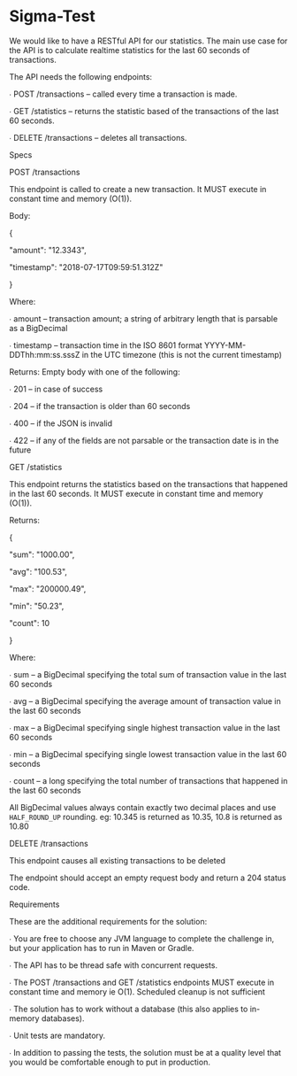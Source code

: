 # Sigma-Test

We would like to have a RESTful API for our statistics. The main use case for the API is to calculate realtime statistics for the last 60 seconds of transactions.

The API needs the following endpoints:

∙ POST /transactions – called every time a transaction is made.

∙ GET /statistics – returns the statistic based of the transactions of the last 60 seconds.

∙ DELETE /transactions – deletes all transactions.

 

Specs

POST /transactions

This endpoint is called to create a new transaction. It MUST execute in constant time and memory (O(1)).

Body:

{

  "amount": "12.3343",

  "timestamp": "2018-07-17T09:59:51.312Z"

}

Where:

∙ amount – transaction amount; a string of arbitrary length that is parsable as a BigDecimal

∙ timestamp – transaction time in the ISO 8601 format YYYY-MM-DDThh:mm:ss.sssZ in the UTC timezone (this is not the current timestamp)

 

Returns: Empty body with one of the following:

∙ 201 – in case of success

∙ 204 – if the transaction is older than 60 seconds

∙ 400 – if the JSON is invalid

∙ 422 – if any of the fields are not parsable or the transaction date is in the future

 

GET /statistics

This endpoint returns the statistics based on the transactions that happened in the last 60 seconds. It MUST execute in constant time and memory (O(1)).

Returns:

{

  "sum": "1000.00",

  "avg": "100.53",

  "max": "200000.49",

  "min": "50.23",

  "count": 10

}

 

Where:

∙ sum – a BigDecimal specifying the total sum of transaction value in the last 60 seconds

∙ avg – a BigDecimal specifying the average amount of transaction value in the last 60 seconds

∙ max – a BigDecimal specifying single highest transaction value in the last 60 seconds

∙ min – a BigDecimal specifying single lowest transaction value in the last 60 seconds

∙ count – a long specifying the total number of transactions that happened in the last 60 seconds

All BigDecimal values always contain exactly two decimal places and use `HALF_ROUND_UP` rounding. eg: 10.345 is returned as 10.35, 10.8 is returned as 10.80

 

DELETE /transactions

This endpoint causes all existing transactions to be deleted

The endpoint should accept an empty request body and return a 204 status code.

 

Requirements

These are the additional requirements for the solution:

∙ You are free to choose any JVM language to complete the challenge in, but your application has to run in Maven or Gradle.

∙ The API has to be thread safe with concurrent requests.

∙ The POST /transactions and GET /statistics endpoints MUST execute in constant time and memory ie O(1). Scheduled cleanup is not sufficient

∙ The solution has to work without a database (this also applies to in-memory databases).

∙ Unit tests are mandatory.

∙ In addition to passing the tests, the solution must be at a quality level that you would be comfortable enough to put in production.
